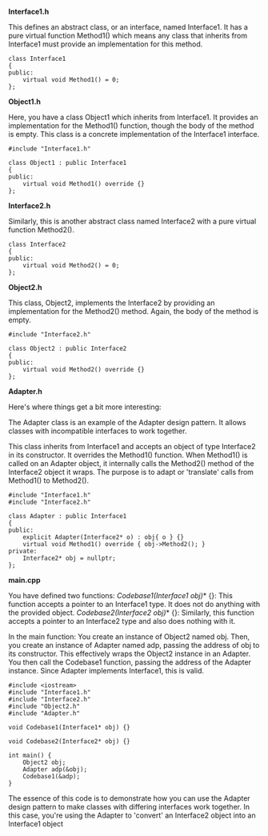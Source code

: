 
**Interface1.h**

This defines an abstract class, or an interface, named Interface1. 
It has a pure virtual function Method1() which means any class that inherits from Interface1 must provide an implementation for this method.

```
class Interface1
{
public:
    virtual void Method1() = 0;
};
```

**Object1.h**

Here, you have a class Object1 which inherits from Interface1. It provides an implementation for the Method1() function, though the body of the method is empty. 
This class is a concrete implementation of the Interface1 interface.


```
#include "Interface1.h"

class Object1 : public Interface1
{
public:
    virtual void Method1() override {}
};
```

**Interface2.h**

Similarly, this is another abstract class named Interface2 with a pure virtual function Method2().

```
class Interface2
{
public:
    virtual void Method2() = 0;
};
```

**Object2.h**

This class, Object2, implements the Interface2 by providing an implementation for the Method2() method. Again, the body of the method is empty.

```
#include "Interface2.h"

class Object2 : public Interface2
{
public:
    virtual void Method2() override {}
};
```

**Adapter.h**

Here's where things get a bit more interesting:

The Adapter class is an example of the Adapter design pattern. 
It allows classes with incompatible interfaces to work together.

This class inherits from Interface1 and accepts an object of type Interface2 in its constructor.
It overrides the Method1() function. When Method1() is called on an Adapter object, it internally calls the Method2() method of the Interface2 object it wraps.
The purpose is to adapt or 'translate' calls from Method1() to Method2().

```
#include "Interface1.h"
#include "Interface2.h"

class Adapter : public Interface1
{
public:
    explicit Adapter(Interface2* o) : obj{ o } {}
    virtual void Method1() override { obj->Method2(); }
private:
    Interface2* obj = nullptr;
};
```

**main.cpp**


You have defined two functions:
**Codebase1(Interface1* obj)** {}: This function accepts a pointer to an Interface1 type. 
It does not do anything with the provided object.
**Codebase2(Interface2* obj)** {}: Similarly, this function accepts a pointer to an Interface2 type and also does nothing with it.

In the main function:
You create an instance of Object2 named obj.
Then, you create an instance of Adapter named adp, passing the address of obj to its constructor. 
This effectively wraps the Object2 instance in an Adapter.
You then call the Codebase1 function, passing the address of the Adapter instance. 
Since Adapter implements Interface1, this is valid.


```
#include <iostream>
#include "Interface1.h"
#include "Interface2.h"
#include "Object2.h"
#include "Adapter.h"

void Codebase1(Interface1* obj) {}

void Codebase2(Interface2* obj) {}

int main() {
    Object2 obj;
    Adapter adp(&obj);
    Codebase1(&adp);
}
```

The essence of this code is to demonstrate how you can use the Adapter design pattern to make classes with differing interfaces work together. 
In this case, you're using the Adapter to 'convert' an Interface2 object into an Interface1 object



